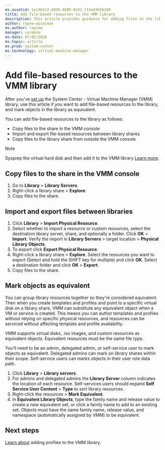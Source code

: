 ```yaml
---
ms.assetid: 1ec9b2c2-5045-4605-8331-711ed30163d0
title: Add file-based resources to the VMM library
description: This article provides guidance for adding files to the library in the VMM compute fabric
author: rayne-wiselman
ms.author: raynew
manager: carmonm
ms.date: 07/02/2018
ms.topic: article
ms.prod: system-center
ms.technology: virtual-machine-manager
---
```


# Add file-based resources to the VMM library



After you've [set up](manage-library-server.md) the System Center - Virtual Machine Manager (VMM) library, use this article if you want to add file-based resources to the library, and mark objects in the library as equivalent.

You can add file-based resources to the library as follows:

- Copy files to the share in the VMM console
- Import and export file-based resources between library shares
- Copy files to the library share from outside the VMM console

> [!NOTE]
>  Sysprep the virtual hard disk and then add it to the VMM library [Learn more](https://docs.microsoft.com/windows-hardware/manufacture/desktop/sysprep-process-overview).

## Copy files to the share in the VMM console

1. Go to **Library** > **Library Servers**.
1. Right-click a library share > **Explore**.
1. Copy files to the share.

## Import and export files between libraries

1. Click **Library** > **Import Physical Resource**.
1. Select whether to import a resource or custom resources, select the destination library server, share, and optionally a folder. Click **OK** > **Import**. Verify the import in **Library Servers** > target location > **Physical Library Objects**.
1. To export click **Export Physical Resource**.
1. Right-click a library share > **Explore**. Select the resources you want to export (Select and hold the SHIFT key for multiple) and click **OK**. Select a destination folder and click **OK** > **Export**.
1. Copy files to the share.

## Mark objects as equivalent

You can group library resources together so they're considered equivalent. Then when you create templates and profiles and point to a specific virtual disk on a library share, VMM can substitute any equivalent object when a VM or service is created. This means you can author templates and profiles without relying on specific physical resources, and resources can be serviced without affecting template and profile availability.

VMM supports virtual disks, .iso images, and custom resources as equivalent objects. Equivalent resources must be the same file type.

You'll need to be an admin, delegated admin, or self-service user to mark objects as equivalent.  Delegated admins can mark on library shares within their scope. Self-service users can marks objects in their user role data path.

1. Click **Library** > **Library servers**.
1. For admins and delegated admins the **Library Server** column indicates the location of each resource. Self-services users should expand **Self Service User Content** > **Type** to sort library resources.
1. Right-click the resources > **Mark Equivalent**.
1. In **Equivalent Library Objects**, type the family name and release value to create a new equivalent set, or click a family name to add to an existing set. Objects must have the same family name, release value, and namespace (automatically assigned by VMM) to be equivalent.

## Next steps

[Learn about](library-profiles.md) adding profiles to the VMM library.
